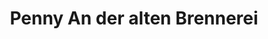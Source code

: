 ---
title: "Penny An der alten Brennerei"
url: /lippstadt/penny-an-der-alten-brennerei/
shop: Supermarkt
---